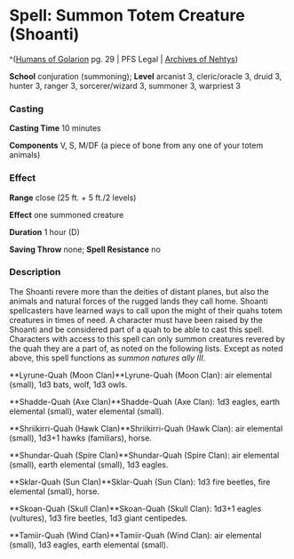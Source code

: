 # Spell: Summon Totem Creature (Shoanti)

^([Humans of Golarion][ss-shoanti-summon-totem-creature-] pg. 29 | PFS Legal | [Archives of Nehtys][sn-shoanti-summon-totem-creature-])

**School** conjuration (summoning); **Level** arcanist 3, cleric/oracle 3, druid 3, hunter 3, ranger 3, sorcerer/wizard 3, summoner 3, warpriest 3

### Casting

**Casting Time** 10 minutes  

**Components** V, S, M/DF (a piece of bone from any one of your totem animals)

### Effect

**Range** close (25 ft. + 5 ft./2 levels)  

**Effect** one summoned creature  

**Duration** 1 hour (D)  

**Saving Throw** none; **Spell Resistance** no

### Description

The Shoanti revere more than the deities of distant planes, but also the animals and natural forces of the rugged lands they call home. Shoanti spellcasters have learned ways to call upon the might of their quahs totem creatures in times of need. A character must have been raised by the Shoanti and be considered part of a quah to be able to cast this spell. Characters with access to this spell can only summon creatures revered by the quah they are a part of, as noted on the following lists. Except as noted above, this spell functions as _summon natures ally III_.  

**Lyrune-Quah (Moon Clan)**Lyrune-Quah (Moon Clan): air elemental (small), 1d3 bats, wolf, 1d3 owls.  

**Shadde-Quah (Axe Clan)**Shadde-Quah (Axe Clan): 1d3 eagles, earth elemental (small), water elemental (small).  

**Shriikirri-Quah (Hawk Clan)**Shriikirri-Quah (Hawk Clan): air elemental (small), 1d3+1 hawks (familiars), horse.  

**Shundar-Quah (Spire Clan)**Shundar-Quah (Spire Clan): air elemental (small), earth elemental (small), 1d3 eagles.  

**Sklar-Quah (Sun Clan)**Sklar-Quah (Sun Clan): 1d3 fire beetles, fire elemental (small), horse.  

**Skoan-Quah (Skull Clan)**Skoan-Quah (Skull Clan): 1d3+1 eagles (vultures), 1d3 fire beetles, 1d3 giant centipedes.  

**Tamiir-Quah (Wind Clan)**Tamiir-Quah (Wind Clan): air elemental (small), 1d3 eagles, earth elemental (small).

[ss-shoanti-summon-totem-creature-]: http://paizo.com/store/games/rolep
[sn-shoanti-summon-totem-creature-]: http://www.archivesofnethys.com/SpellDisplay.aspx?ItemName=Summon%20Totem%20Creature%20%28Shoanti%29